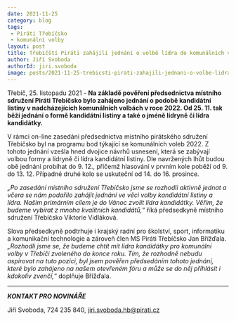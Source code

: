 ```yaml
---
date: 2021-11-25
category: blog
tags:
 - Piráti Třebíčsko
 - komunální volby
layout: post
title: Třebíčští Piráti zahájili jednání o volbě lídra do komunálních voleb 2022
author: Jiří Svoboda
authorId: jiri.svoboda
image: posts/2021-11-25-trebicsti-pirati-zahajili-jednani-o-volbe-lidra-do-komunalnich-voleb.jpg
---
```


Třebíč, 25. listopadu 2021 - **Na základě pověření předsednictva místního sdružení Piráti Třebíčsko bylo zahájeno jednání o podobě kandidátní listiny v nadcházejících komunálních volbách v roce 2022. Od 25. 11. tak běží jednání o formě kandidátní listiny a také o jméně lídryně či lídra kandidátky.**

V rámci on-line zasedání předsednictva místního pirátského sdružení Třebíčsko byl na programu bod týkající se komunálních voleb 2022. Z tohoto jednání vzešla hned dvojice návrhů usnesení, která se zabývají volbou formy a lídryně či lídra kandidátní listiny. Dle navržených lhůt budou obě jednání probíhat do 9. 12., přičemž hlasování v prvním kole poběží od 9. do 13. 12. Případné druhé kolo se uskuteční od 14. do 16. prosince.

*„Po zasedání místního sdružení Třebíčsko jsme se rozhodli aktivně jednat a včera se nám podařilo zahájit jednání ve věci volby kandidátní listiny a lídra. Našim primárním cílem je do Vánoc zvolit lídra kandidátky. Věřím, že budeme vybírat z mnoha kvalitních kandidátů,“* říká předsedkyně místního sdružení Třebíčsko Viktorie Vidláková.

Slova předsedkyně podtrhuje i krajský radní pro školství, sport, informatiku a komunikační technologie a zároveň člen MS Piráti Třebíčsko Jan Břížďala. *„Rozhodli jsme se, že budeme chtít mít lídra kandidátky pro komunální volby v Třebíči zvoleného do konce roku. Tím, že rozhodně nebudu aspirovat na tuto pozici, byl jsem pověřen předsedáním tohoto jednání, které bylo zahájeno na našem otevřeném fóru a může se do něj přihlásit i kdokoliv zvenčí,“* doplňuje Břížďala.

---

***KONTAKT PRO NOVINÁŘE*** 

Jiří Svoboda, 724 235 840, <jiri.svoboda.hb@pirati.cz>

